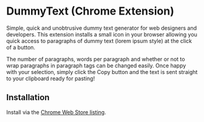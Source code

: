# DummyText (Chrome Extension)

Simple, quick and unobtrusive dummy text generator for web designers and developers. This extension installs a small icon in your browser allowing you quick access to paragraphs of dummy text (lorem ipsum style) at the click of a button.

The number of paragraphs, words per paragraph and whether or not to wrap paragraphs in paragraph tags can be changed easily. Once happy with your selection, simply click the Copy button and the text is sent straight to your clipboard ready for pasting!

## Installation

Install via the [Chrome Web Store listing](https://chrome.google.com/webstore/detail/dummytext/ahnionhaccolmddlboaklelpadaeafbj).
